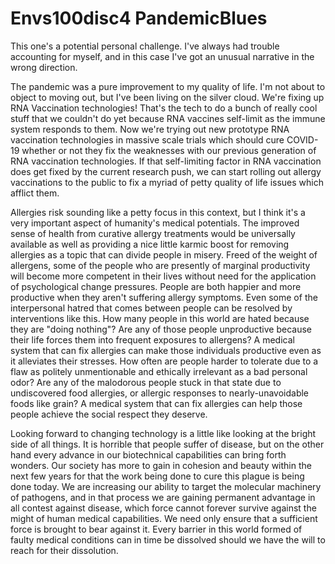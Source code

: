 # Envs100disc4 PandemicBlues

This one's a potential personal challenge.  I've always had trouble accounting for myself, and in this case I've got an unusual narrative in the wrong direction.

The pandemic was a pure improvement to my quality of life.  I'm not about to object to moving out, but I've been living on the silver cloud.  We're fixing up RNA Vaccination technologies!  That's the tech to do a bunch of really cool stuff that we couldn't do yet because RNA vaccines self-limit as the immune system responds to them.  Now we're trying out new prototype RNA vaccination technologies in massive scale trials which should cure COVID-19 whether or not they fix the weaknesses with our previous generation of RNA vaccination technologies.  If that self-limiting factor in RNA vaccination does get fixed by the current research push, we can start rolling out allergy vaccinations to the public to fix a myriad of petty quality of life issues which afflict them.

Allergies risk sounding like a petty focus in this context, but I think it's a very important aspect of humanity's medical potentials.  The improved sense of health from curative allergy treatments would be universally available as well as providing a nice little karmic boost for removing allergies as a topic that can divide people in misery.  Freed of the weight of allergens, some of the people who are presently of marginal productivity will become more competent in their lives without need for the application of psychological change pressures.  People are both happier and more productive when they aren't suffering allergy symptoms.  Even some of the interpersonal hatred that comes between people can be resolved by interventions like this.  How many people in this world are hated because they are "doing nothing"?  Are any of those people unproductive because their life forces them into frequent exposures to allergens?  A medical system that can fix allergies can make those individuals productive even as it alleviates their stresses.  How often are people harder to tolerate due to a flaw as politely unmentionable and ethically irrelevant as a bad personal odor?  Are any of the malodorous people stuck in that state due to undiscovered food allergies, or allergic responses to nearly-unavoidable foods like grain?  A medical system that can fix allergies can help those people achieve the social respect they deserve.

Looking forward to changing technology is a little like looking at the bright side of all things.  It is horrible that people suffer of disease, but on the other hand every advance in our biotechnical capabilities can bring forth wonders.  Our society has more to gain in cohesion and beauty within the next few years for that the work being done to cure this plague is being done today.  We are increasing our ability to target the molecular machinery of pathogens, and in that process we are gaining permanent advantage in all contest against disease, which force cannot forever survive against the might of human medical capabilities.  We need only ensure that a sufficient force is brought to bear against it.  Every barrier in this world formed of faulty medical conditions can in time be dissolved should we have the will to reach for their dissolution.